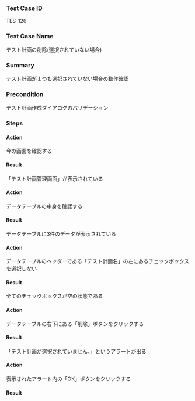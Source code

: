### Test Case ID
TES-126

### Test Case Name
テスト計画の削除(選択されていない場合)

### Summary
テスト計画が１つも選択されていない場合の動作確認

### Precondition
テスト計画作成ダイアログのバリデーション

### Steps

#### Action
今の画面を確認する
#### Result
「テスト計画管理画面」が表示されている

#### Action
データテーブルの中身を確認する
#### Result
データテーブルに3件のデータが表示されている

#### Action
データテーブルのヘッダーである「テスト計画名」の左にあるチェックボックスを選択しない
#### Result
全てのチェックボックスが空の状態である

#### Action
データテーブルの右下にある「削除」ボタンをクリックする
#### Result
「テスト計画が選択されていません。」というアラートが出る

#### Action
表示されたアラート内の「OK」ボタンをクリックする
#### Result
